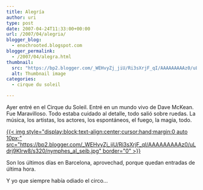 ```yaml
---
title: Alegría
author: uri
type: post
date: 2007-04-24T11:33:00+00:00
url: /2007/04/alegria/
blogger_blog:
  - enochrooted.blogspot.com
blogger_permalink:
  - /2007/04/alegra.html
thumbnail:
  src: "https://bp2.blogger.com/_WEHvyZj_jiU/Ri3sXrjF_qI/AAAAAAAAAz0/uLdrj9KIrw8/s320/nymphes_al_seib.jpg"
  alt: Thumbnail image
categories:
  - cirque du soleil

---
```

Ayer entré en el Cirque du Soleil. Entré en un mundo vivo de Dave McKean. Fue Maravilloso. Todo estaba cuidado al detalle, todo salió sobre ruedas. La música, los artistas, los actores, los espontáneos, el fuego, la magia, todo.

[{{< img style="display:block;text-align:center;cursor:hand;margin:0 auto 10px;" src="https://bp2.blogger.com/_WEHvyZj_jiU/Ri3sXrjF_qI/AAAAAAAAAz0/uLdrj9KIrw8/s320/nymphes_al_seib.jpg" border="0" >}}][1]

Son los últimos días en Barcelona, aprovechad, porque quedan entradas de última hora.

Y yo que siempre había odiado el circo&#8230;

 [1]: https://bp2.blogger.com/_WEHvyZj_jiU/Ri3sXrjF_qI/AAAAAAAAAz0/uLdrj9KIrw8/s1600-h/nymphes_al_seib.jpg